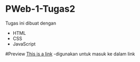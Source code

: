 # PWeb-1-Tugas2
Tugas ini dibuat dengan
- HTML
- CSS
- JavaScript

#Preview
<a href="https://www.w3schools.com">This is a link</a>
-digunakan untuk masuk ke dalam link
